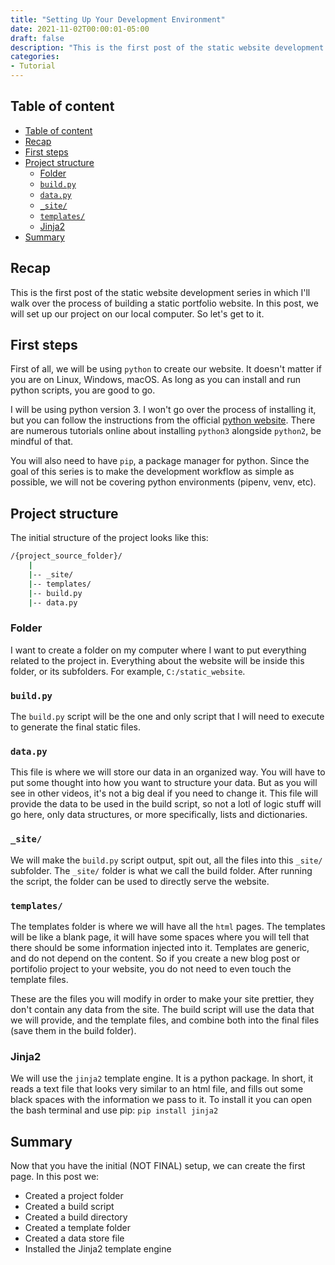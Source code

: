 ```yaml
---
title: "Setting Up Your Development Environment"
date: 2021-11-02T00:00:01-05:00
draft: false
description: "This is the first post of the static website development series in which I'll walk over the process of building a static portfolio website. In this post, we will set up our project on our local computer."
categories:
- Tutorial
---
```


## Table of content

- [Table of content](#table-of-content)
- [Recap](#recap)
- [First steps](#first-steps)
- [Project structure](#project-structure)
  - [Folder](#folder)
  - [`build.py`](#buildpy)
  - [`data.py`](#datapy)
  - [`_site/`](#_site)
  - [`templates/`](#templates)
  - [Jinja2](#jinja2)
- [Summary](#summary)

## Recap

This is the first post of the static website development series in which I'll walk over the process of building a static portfolio website. In this post, we will set up our project on our local computer. So let's get to it.

## First steps

First of all, we will be using `python` to create our website. It doesn't matter if you are on Linux, Windows, macOS. As long as you can install and run python scripts, you are good to go.

I will be using python version 3. I won't go over the process of installing it, but you can follow the instructions from the official [python website](https://www.python.org). There are numerous tutorials online about installing `python3` alongside `python2`, be mindful of that.

You will also need to have `pip`, a package manager for python. Since the goal of this series is to make the development workflow as simple as possible, we will not be covering python environments (pipenv, venv, etc).

## Project structure

The initial structure of the project looks like this:

```bash
/{project_source_folder}/
    |
    |-- _site/
    |-- templates/
    |-- build.py
    |-- data.py
```

### Folder

I want to create a folder on my computer where I want to put everything related to the project in. Everything about the website will be inside this folder, or its subfolders. For example, `C:/static_website`.

### `build.py`

The `build.py` script will be the one and only script that I will need to execute to generate the final static files.

### `data.py`

This file is where we will store our data in an organized way. You will have to put some thought into how you want to structure your data. But as you will see in other videos, it's not a big deal if you need to change it. This file will provide the data to be used in the build script, so not a lotl of logic stuff will go here, only data structures, or more specifically, lists and dictionaries.

### `_site/`

We will make the `build.py` script output, spit out, all the files into this `_site/` subfolder. The `_site/` folder is what we call the build folder. After running the script, the folder can be used to directly serve the website.

### `templates/`

The templates folder is where we will have all the `html` pages. The templates will be like a blank page, it will have some spaces where you will tell that there should be some information injected into it. Templates are generic, and do not depend on the content. So if you create a new blog post or portifolio project to your website, you do not need to even touch the template files.

These are the files you will modify in order to make your site prettier, they don't contain any data from the site. The build script will use the data that we will provide, and the template files, and combine both into the final files (save them in the build folder).

### Jinja2

We will use the `jinja2` template engine. It is a python package. In short, it reads a text file that looks very similar to an html file, and fills out some black spaces with the information we pass to it. To install it you can open the bash terminal and use pip:
`pip install jinja2`

## Summary

Now that you have the initial (NOT FINAL) setup, we can create the first page. In this post we:

- Created a project folder
- Created a build script
- Created a build directory
- Created a template folder
- Created a data store file
- Installed the Jinja2 template engine

